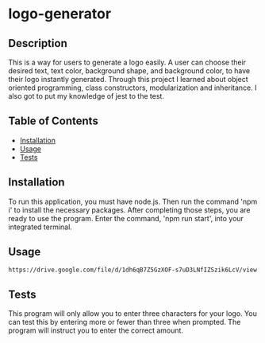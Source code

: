 # logo-generator

## Description

This is a way for users to generate a logo easily. A user can choose their desired text, text color, background shape, and background color, to have their logo instantly generated. Through this project I learned about object oriented programming, class constructors, modularization and inheritance. I also got to put my knowledge of jest to the test.

## Table of Contents

- [Installation](#installation)
- [Usage](#usage)
- [Tests](#tests)

## Installation

To run this application, you must have node.js. Then run the command 'npm i' to install the necessary packages.
After completing those steps, you are ready to use the program. Enter the command, 'npm run start', into your integrated terminal.

## Usage

    https://drive.google.com/file/d/1dh6qB7Z5GzXOF-s7uD3LNfIZSzik6LcV/view

## Tests

This program will only allow you to enter three characters for your logo. You can test this by entering more or fewer than three when prompted. The program will instruct you to enter the correct amount.
